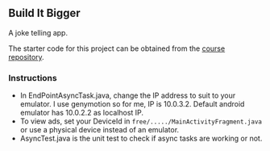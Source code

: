 ## Build It Bigger

A joke telling app.

The starter code for this project can be obtained from the [course repository](https://github.com/udacity/ud867/tree/master/FinalProject).


### Instructions

* In EndPointAsyncTask.java, change the IP address to suit to your emulator. I use genymotion so for me, IP is 10.0.3.2. Default android emulator
has 10.0.2.2 as localhost IP.
* To view ads, set your DeviceId in `free/...../MainActivityFragment.java` or use a physical device instead of an emulator.
* AsyncTest.java is the unit test to check if async tasks are working or not.
